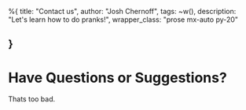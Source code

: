 %{
  title: "Contact us",
  author: "Josh Chernoff",
  tags: ~w(),
  description: "Let's learn how to do pranks!",
  wrapper_class: "prose mx-auto py-20"

}
---
# Have Questions or Suggestions?

Thats too bad. 